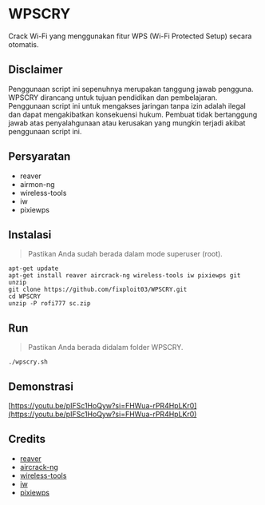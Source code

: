 # WPSCRY

Crack Wi-Fi yang menggunakan fitur WPS (Wi-Fi Protected Setup) secara otomatis.

## Disclaimer

Penggunaan script ini sepenuhnya merupakan tanggung jawab pengguna. WPSCRY dirancang untuk tujuan pendidikan dan pembelajaran. Penggunaan script ini untuk mengakses jaringan tanpa izin adalah ilegal dan dapat mengakibatkan konsekuensi hukum. Pembuat tidak bertanggung jawab atas penyalahgunaan atau kerusakan yang mungkin terjadi akibat penggunaan script ini.

## Persyaratan

- reaver
- airmon-ng
- wireless-tools
- iw
- pixiewps

## Instalasi

> Pastikan Anda sudah berada dalam mode superuser (root).

```
apt-get update
apt-get install reaver aircrack-ng wireless-tools iw pixiewps git unzip
git clone https://github.com/fixploit03/WPSCRY.git
cd WPSCRY
unzip -P rofi777 sc.zip
```

## Run

> Pastikan Anda berada didalam folder WPSCRY.

```
./wpscry.sh
```

## Demonstrasi

[https://youtu.be/pIFSc1HoQyw?si=FHWua-rPR4HpLKr0](https://youtu.be/pIFSc1HoQyw?si=FHWua-rPR4HpLKr0)

## Credits

- [reaver](https://github.com/t6x/reaver-wps-fork-t6x)
- [aircrack-ng](https://github.com/aircrack-ng/aircrack-ng)
- [wireless-tools](https://github.com/HewlettPackard/wireless-tools)
- [iw](https://github.com/Distrotech/iw)
- [pixiewps](https://github.com/wiire-a/pixiewps)
